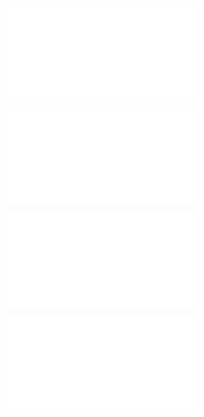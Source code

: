 ![@](steps/_.c8f4df9e.md)

![@](steps/response.6cb8813b.md)

![@](steps/response.9b4bcb23.md)

![@](steps/response.71912c3b.md)